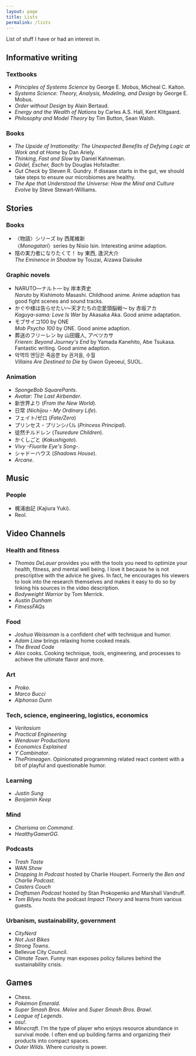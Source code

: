 ```yaml
---
layout: page
title: Lists
permalink: /lists
---
```


List of stuff I have or had an interest in.

## Informative writing

### Textbooks

* _Principles of Systems Science_ by George E. Mobus, Micheal C. Kalton.
* _Systems Science: Theory, Analysis, Modeling, and Design_ by George E. Mobus.
* _Order without Design_ by Alain Bertaud.
* _Energy and the Wealth of Nations_ by Carles A.S. Hall, Kent Klitgaard.
* _Philosophy and Model Theory_ by Tim Button, Sean Walsh.

### Books

* _The Upside of Irrationality: The Unexpected Benefits of Defying Logic at Work and at Home_ by Dan Ariely.
* _Thinking, Fast and Slow_ by Daniel Kahneman.
* _Gödel, Escher, Bach_ by Douglas Hofstadter.
* _Gut Check_ by Steven R. Gundry. If disease starts in the gut, we should take steps to ensure our microbiomes are healthy.
* _The Ape that Understood the Universe: How the Mind and Culture Evolve_ by Steve Stewart-Williams.

## Stories

### Books

* 〈物語〉シリーズ by 西尾維新\
  〈_Monogatari_〉series by Nisio Isin. Interesting anime adaption.
* 陰の実力者になりたくて！ by 東西, 逢沢大介\
  _The Eminence in Shadow_ by Touzai, Aizawa Daisuke

### Graphic novels

* NARUTO―ナルト― by 岸本斉史\
  _Naruto_ by Kishimoto Masashi. Childhood anime. Anime adaption has good fight scenes and sound tracks.
* かぐや様は告らせたい～天才たちの恋愛頭脳戦～ by 赤坂アカ\
  _Kaguya-sama: Love Is War_ by Akasaka Aka. Good anime adaptation.
* モブサイコ100 by ONE\
  _Mob Psycho 100_ by ONE. Good anime adaption.
* 葬送のフリーレン by 山田鐘人, アベツカサ\
  _Frieren: Beyond Journey's End_ by Yamada Kanehito, Abe Tsukasa. Fantastic writing. Good anime adaption.
* 악역의 엔딩은 죽음뿐 by 권겨을, 수월\
  _Villains Are Destined to Die_ by Gwon Gyeoeul, SUOL.

### Animation

* _SpongeBob SquarePants_.
* _Avatar: The Last Airbender_.
* 新世界より (_From the New World_).
* 日常 (_Nichijou - My Ordinary Life_).
* フェイト/ゼロ (_Fate/Zero_)
* プリンセス・プリンシパル (_Princess Principal_).
* 徒然チルドレン (_Tsuredure Children_).
* かくしごと (_Kakushigoto_).
* _Vivy -Fluorite Eye's Song-_.
* シャドーハウス (_Shadows House_).
* _Arcane_.

## Music

### People

* 梶浦由記 (Kajiura Yuki).
* Reol.


## Video Channels

### Health and fitness

* _Thomas DeLauer_ provides you with the tools you need to optimize your health, fitness, and mental well being. I love it because he is not prescriptive with the advice he gives. In fact, he encourages his viewers to look into the research themselves and makes it easy to do so by linking his sources in the video description.
* _Bodyweight Warrior_ by Tom Merrick.
* _Austin Dunham_
* _FitnessFAQs_

### Food

* _Joshua Weissman_ is a confident chef with technique and humor.
* _Adam Liaw_ brings relaxing home cooked meals.
* _The Bread Code_
* _Alex_ cooks. Cooking technique, tools, engineering, and processes to achieve the ultimate flavor and more.

### Art

* _Proko_.
* _Marco Bucci_
* _Alphonso Dunn_

### Tech, science, engineering, logistics, economics

* _Veritasium_
* _Practical Engineering_
* _Wendover Productions_
* _Economics Explained_
* _Y Combinator_.
* _ThePrimeagen_. Opinionated programming related react content with a bit of playful and questionable humor.

### Learning

* _Justin Sung_
* _Benjamin Keep_

### Mind

* _Charisma on Command_.
* _HealthyGamerGG_.

### Podcasts

* _Trash Taste_
* _WAN Show_
* _Dropping In Podcast_ hosted by Charlie Houpert. Formerly the _Ben and Charlie Podcast_.
* _Casters Couch_
* _Draftsmen Podcast_ hosted by Stan Prokopenko and Marshall Vandruff.
* _Tom Bilyeu_ hosts the podcast _Impact Theory_ and learns from various guests.

### Urbanism, sustainability, government

* _CityNerd_
* _Not Just Bikes_
* _Strong Towns_.
* Bellevue City Council.
* _Climate Town_. Funny man exposes policy failures behind the sustainability crisis.

## Games

* Chess.
* _Pokémon Emerald_.
* _Super Smash Bros. Melee_ and _Super Smash Bros. Brawl_.
* _League of Legends_.
* _osu!_.
* _Minecraft_. I'm the type of player who enjoys resource abundance in survival mode. I often end up building farms and organizing their products into compact spaces.
* _Outer Wilds_. Where curiosity is power.
